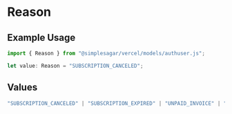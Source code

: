 # Reason

## Example Usage

```typescript
import { Reason } from "@simplesagar/vercel/models/authuser.js";

let value: Reason = "SUBSCRIPTION_CANCELED";
```

## Values

```typescript
"SUBSCRIPTION_CANCELED" | "SUBSCRIPTION_EXPIRED" | "UNPAID_INVOICE" | "ENTERPRISE_TRIAL_ENDED" | "FAIR_USE_LIMITS_EXCEEDED" | "BLOCKED_FOR_PLATFORM_ABUSE"
```